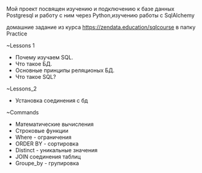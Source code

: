 Мой проект посвящен изучению и подключению к базе данных Postgresql и работу с ним через Python,изучению работы с
SqlAlchemy

домашние задание из курса https://zendata.education/sqlcourse в папку Practice

~Lessons 1

- Почему изучаем SQL.
- Что такое БД.
- Основные принципы реляционых БД.
- Что такое SQL?

~Lessons_2

- Установка соединения с бд

~Commands

- Математические вычисления
- Строковые функции
- Where - ограничения
- ORDER BY - сортировка
- Distinct - уникальные значения
- JOIN соединения таблиц
- Groupe_by - групировка